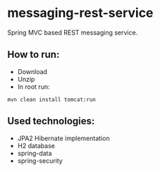 # messaging-rest-service
Spring MVC based REST messaging service.

## How to run:
* Download
* Unzip
* In root run: 
```maven
mvn clean install tomcat:run 
```

##  Used technologies:
* JPA2 Hibernate implementation
* H2 database
* spring-data
* spring-security
